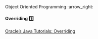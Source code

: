 <link rel="stylesheet" href="{{baseUrl}}/css/textbook.css">

<div class="website-content">

<div id="path">Object Oriented Programming :arrow_right: </div>

<div id="title">

#### Overriding :one:

</div>

<div id="body">

<dynamic-panel src="../../oopDesign/inheritance/overriding/embed.md" header="OOP: Inheritance: Overriding" is-open></dynamic-panel>

<p/>

[Oracle’s Java Tutorials: Overriding](https://docs.oracle.com/javase/tutorial/java/IandI/override.html)

</div>

<div id="extras">
<div>

</div>
